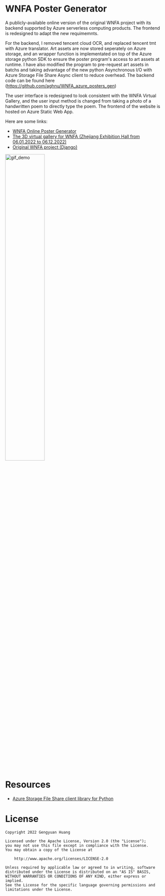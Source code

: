 # WNFA Poster Generator

A publicly-available online version of the original WNFA project with its backend supported by Azure serverless computing products. The frontend is redesigned to adapt the new requimemnts.

For the backend, I removed tencent cloud OCR, and replaced tencent tmt with Azure translator. Art assets are now stored seperately on Azure storage, and an wrapper function is implementated on top of the Azure storage python SDK to ensure the poster program's access to art assets at runtime. I have also modified the program to pre-request art assets in batchs and taking advantage of the new python Asynchronous I/O with Azure Storage File Share Async client to reduce overhead. The backend code can be found here (https://github.com/aghnu/WNFA_azure_posters_gen)

The user interface is redesigned to look consistent with the WNFA Virtual Gallery, and the user input method is changed from taking a photo of a handwritten poem to directly type the poem. The frontend of the website is hosted on Azure Static Web App.

Here are some links:
- [WNFA Online Poster Generator](https://www.aghnu.me/WNFA)
- [The 3D virtual gallery for WNFA (Zhejiang Exhibition Hall from 06.01.2022 to 06.12.2022)](https://www.aghnu.me/gallery/WNFA)
- [Original WNFA project (Django)](https://github.com/aghnu/WNFA)

<p align="left">
<img alt="gif_demo" width="50%" src=https://user-images.githubusercontent.com/46549455/179656463-7363c7a2-8b66-4cc2-a4be-f6e2e5041489.png>
</p>

# Resources
- [Azure Storage File Share client library for Python](https://docs.microsoft.com/en-us/python/api/overview/azure/storage-file-share-readme?view=azure-python)

# License
    Copyright 2022 Gengyuan Huang

    Licensed under the Apache License, Version 2.0 (the "License");
    you may not use this file except in compliance with the License.
    You may obtain a copy of the License at

        http://www.apache.org/licenses/LICENSE-2.0

    Unless required by applicable law or agreed to in writing, software
    distributed under the License is distributed on an "AS IS" BASIS,
    WITHOUT WARRANTIES OR CONDITIONS OF ANY KIND, either express or implied.
    See the License for the specific language governing permissions and
    limitations under the License.
